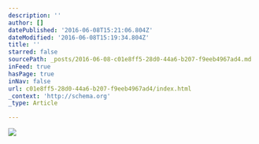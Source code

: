```yaml
---
description: ''
author: []
datePublished: '2016-06-08T15:21:06.804Z'
dateModified: '2016-06-08T15:19:34.804Z'
title: ''
starred: false
sourcePath: _posts/2016-06-08-c01e8ff5-28d0-44a6-b207-f9eeb4967ad4.md
inFeed: true
hasPage: true
inNav: false
url: c01e8ff5-28d0-44a6-b207-f9eeb4967ad4/index.html
_context: 'http://schema.org'
_type: Article

---
```

![](https://the-grid-user-content.s3-us-west-2.amazonaws.com/daac6da1-9c49-4064-a170-40711bca2ab3.jpg)